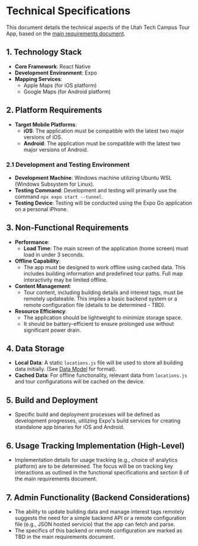 # Technical Specifications

This document details the technical aspects of the Utah Tech Campus Tour App, based on the [main requirements document](../planning/utah-tech-tour-app-requirements.md).

## 1. Technology Stack

- **Core Framework**: React Native
- **Development Environment**: Expo
- **Mapping Services**:
  - Apple Maps (for iOS platform)
  - Google Maps (for Android platform)

## 2. Platform Requirements

- **Target Mobile Platforms**:
  - **iOS**: The application must be compatible with the latest two major versions of iOS.
  - **Android**: The application must be compatible with the latest two major versions of Android.

### 2.1 Development and Testing Environment

- **Development Machine**: Windows machine utilizing Ubuntu WSL (Windows Subsystem for Linux).
- **Testing Command**: Development and testing will primarily use the command `npx expo start --tunnel`.
- **Testing Device**: Testing will be conducted using the Expo Go application on a personal iPhone.

## 3. Non-Functional Requirements

- **Performance**:
  - **Load Time**: The main screen of the application (home screen) must load in under 3 seconds.
- **Offline Capability**:
  - The app must be designed to work offline using cached data. This includes building information and predefined tour paths. Full map interactivity may be limited offline.
- **Content Management**:
  - Tour content, including building details and interest tags, must be remotely updateable. This implies a basic backend system or a remote configuration file (details to be determined - TBD).
- **Resource Efficiency**:
  - The application should be lightweight to minimize storage space.
  - It should be battery-efficient to ensure prolonged use without significant power drain.

## 4. Data Storage

- **Local Data**: A static `locations.js` file will be used to store all building data initially. (See [Data Model](./data-model.md) for format).
- **Cached Data**: For offline functionality, relevant data from `locations.js` and tour configurations will be cached on the device.

## 5. Build and Deployment

- Specific build and deployment processes will be defined as development progresses, utilizing Expo's build services for creating standalone app binaries for iOS and Android.

## 6. Usage Tracking Implementation (High-Level)

- Implementation details for usage tracking (e.g., choice of analytics platform) are to be determined. The focus will be on tracking key interactions as outlined in the functional specifications and section 8 of the main requirements document.

## 7. Admin Functionality (Backend Considerations)

- The ability to update building data and manage interest tags remotely suggests the need for a simple backend API or a remote configuration file (e.g., JSON hosted servicio) that the app can fetch and parse.
- The specifics of this backend or remote configuration are marked as TBD in the main requirements document.
